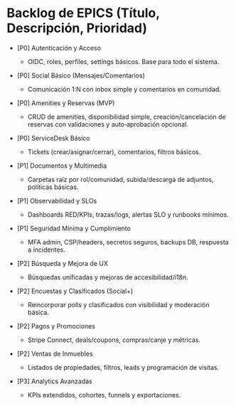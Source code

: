 # Backlog de EPICS (Título, Descripción, Prioridad)

- [P0] Autenticación y Acceso
  - OIDC, roles, perfiles, settings básicos. Base para todo el sistema.

- [P0] Social Básico (Mensajes/Comentarios)
  - Comunicación 1:N con inbox simple y comentarios en comunidad.

- [P0] Amenities y Reservas (MVP)
  - CRUD de amenities, disponibilidad simple, creación/cancelación de reservas con validaciones y auto‑aprobación opcional.

- [P0] ServiceDesk Básico
  - Tickets (crear/asignar/cerrar), comentarios, filtros básicos.

- [P1] Documentos y Multimedia
  - Carpetas raíz por rol/comunidad, subida/descarga de adjuntos, políticas básicas.

- [P1] Observabilidad y SLOs
  - Dashboards RED/KPIs, trazas/logs, alertas SLO y runbooks mínimos.

- [P1] Seguridad Mínima y Cumplimiento
  - MFA admin, CSP/headers, secretos seguros, backups DB, respuesta a incidentes.

- [P2] Búsqueda y Mejora de UX
  - Búsquedas unificadas y mejoras de accesibilidad/i18n.

- [P2] Encuestas y Clasificados (Social+)
  - Reincorporar polls y clasificados con visibilidad y moderación básica.

- [P2] Pagos y Promociones
  - Stripe Connect, deals/coupons, compras/canje y métricas.

- [P2] Ventas de Inmuebles
  - Listados de propiedades, filtros, leads y programación de visitas.

- [P3] Analytics Avanzadas
  - KPIs extendidos, cohortes, funnels y exportaciones.

